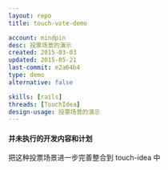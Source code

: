 ```yaml
---
layout: repo
title: touch-vote-demo

account: mindpin
desc: 投票场景的演示
created: 2015-03-03
updated: 2015-05-21
last-commit: e2a64b4
type: demo
alternative: false

skills: [rails]
threads: [TouchIdea]
design-usage: 投票场景的演示
---
```


#### 并未执行的开发内容和计划
把这种投票场景进一步完善整合到 touch-idea 中
